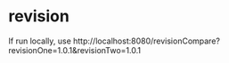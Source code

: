# revision
If run locally, use http://localhost:8080/revisionCompare?revisionOne=1.0.1&revisionTwo=1.0.1